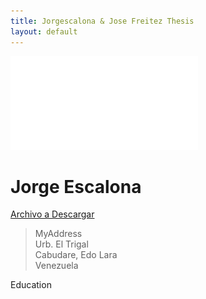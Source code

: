 ```yaml
---
title: Jorgescalona & Jose Freitez Thesis
layout: default
---
```


![](../assets/static_files/cap_one.pdf)

Jorge Escalona
============


 [Archivo a Descargar](jorgescalona.github.io/assets/static_files/cap_one.pdf)

> MyAddress           
> Urb. El Trigal      
> Cabudare, Edo Lara  
> Venezuela           

Education

